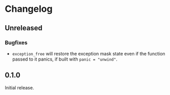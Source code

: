 # Changelog

## Unreleased

### Bugfixes

- `exception_free` will restore the exception mask state even if the function passed to it panics,
  if built with `panic = "unwind"`.

## 0.1.0

Initial release.
